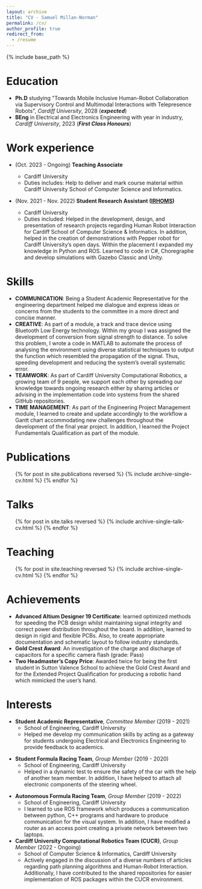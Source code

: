 ```yaml
---
layout: archive
title: "CV - Samuel Millan-Norman"
permalink: /cv/
author_profile: true
redirect_from:
  - /resume
---
```


{% include base_path %}

Education
======
- **Ph.D** studying "Towards Mobile Inclusive Human-Robot Collaboration via Supervisory Control and Multimodal Interactions with Telepresence Robots", *Cardiff University*, 2028 (***expected***)
- **BEng** in Electrical and Electronics Engineering with year in industry, *Cardiff University*, 2023 (***First Class Honours***)

Work experience
======
- (Oct. 2023 - Ongoing) **Teaching Associate**
  - Cardiff University
  - Duties includes: Help to deliver and mark course material within Cardiff University School of Computer Science and Informatics.

- (Nov. 2021 - Nov. 2022) **Student Research Assistant (<a href="https://www.cardiff.ac.uk/artificial-intelligence-robotics-and-human-machine-systems">IRHOMS</a>)**
  - Cardiff University
  - Duties included: Helped in the development, design, and presentation of research projects regarding Human Robot Interaction for Cardiff School of Computer Science & Informatics. In addition, helped in the creation of demonstrations with Pepper robot for Cardiff University’s open days. Within the placement I expanded my knowledge in Python and ROS. Learned to code in C#, Choregraphe and develop simulations with Gazebo Classic and Unity.
  
Skills
======
- **COMMUNICATION**: Being a Student Academic Representative for the engineering department helped me dialogue and express ideas or concerns from the students to the committee in a more direct and concise manner.
- **CREATIVE**: As part of a module, a track and trace device using Bluetooth Low Energy technology. Within my group I was assigned the development of conversion from signal strength to distance. To solve this problem, I wrote a code in MATLAB to automate the process of analysing the environment
using diverse statistical techniques to output the function which resembled the propagation of the signal. Thus, speeding development and reducing the system’s overall systematic error.
- **TEAMWORK**: As part of Cardiff University Computational Robotics, a growing team of 9 people, we support each other by spreading our knowledge towards ongoing research either by sharing articles or advising in the implementation code into systems from the shared GitHub repositories.
- **TIME MANAGEMENT**: As part of the Engineering Project Management module, I learned to create and update accordingly to the workflow a Gantt chart accommodating new challenges throughout the development of the final year project. In addition, I learned the Project Fundamentals Qualification as part of the module.

Publications
======
  <ul>{% for post in site.publications reversed %}
    {% include archive-single-cv.html %}
  {% endfor %}</ul>
  
Talks
======
  <ul>{% for post in site.talks reversed %}
    {% include archive-single-talk-cv.html  %}
  {% endfor %}</ul>
  
Teaching
======
  <ul>{% for post in site.teaching reversed %}
    {% include archive-single-cv.html %}
  {% endfor %}</ul>
  
Achievements
======
- **Advanced Altium Designer 19 Certificate**: learned optimized methods for speeding the PCB design whilst maintaining signal integrity and correct power distribution throughout the board. In addition, learned to design in rigid and flexible PCBs. Also, to create appropriate documentation and schematic layout to follow industry standards.
- **Gold Crest Award**: An investigation of the charge and discharge of capacitors for a specific camera flash (grade: Pass)
- **Two Headmaster’s Copy Price**: Awarded twice for being the first student in Sutton Valence School to achieve the Gold Crest Award and for the Extended Project Qualification for producing a robotic hand which mimicked the user’s hand.

Interests
======
- **Student Academic Representative**, *Committee Member* (2019 - 2021)
  - School of Engineering, Cardiff University
  - Helped me develop my communication skills by acting as a gateway for students undergoing Electrical and Electronics Engineering to provide feedback to academics.
* **Student Formula Racing Team**, *Group Member* (2019 - 2020)
  - School of Engineering, Cardiff University
  - Helped in a dynamic test to ensure the safety of the car with the help of another team member. In addition, I have helped to attach all electronic components of the steering wheel.
- **Autonomous Formula Racing Team**, *Group Member* (2019 - 2022)
  - School of Engineering, Cardiff University
  - I learned to use ROS framework which produces a communication between python, C++ programs and hardware to produce communication for the visual system. In addition, I have modified a router as an access point creating a private network between two laptops.
- **Cardiff University Computational Robotics Team (CUCR)**, *Group Member* (2022 - Ongoing)
  - School of Computer Science & Informatics, Cardiff University
  - Actively engaged in the discussion of a diverse numbers of articles regarding path planning algorithms and Human-Robot Interaction. Additionally, I have contributed to the shared repositories for easier implementation of ROS packages within the CUCR environment.
